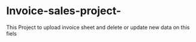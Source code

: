 # Invoice-sales-project-
This Project to upload invoice sheet and delete or update new data on this fiels 
